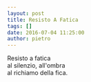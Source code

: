 ```yaml
---
layout: post
title: Resisto A Fatica
tags: []
date: 2016-07-04 11:25:00
author: pietro
---
```

Resisto a fatica<br/>al silenzio, all'ombra<br/>al richiamo della fica.
